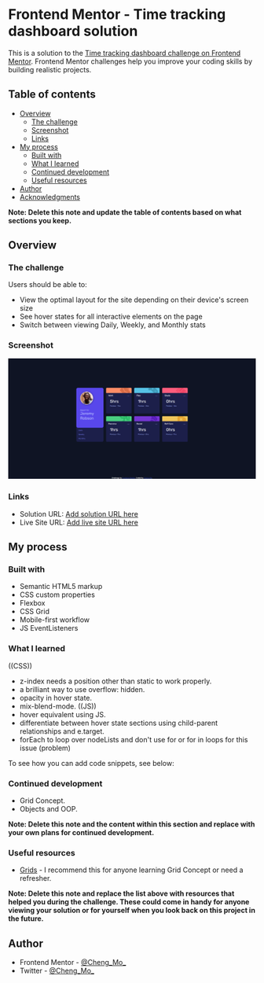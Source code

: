 # Frontend Mentor - Time tracking dashboard solution

This is a solution to the [Time tracking dashboard challenge on Frontend Mentor](https://www.frontendmentor.io/challenges/time-tracking-dashboard-UIQ7167Jw). Frontend Mentor challenges help you improve your coding skills by building realistic projects. 

## Table of contents

- [Overview](#overview)
  - [The challenge](#the-challenge)
  - [Screenshot](#screenshot)
  - [Links](#links)
- [My process](#my-process)
  - [Built with](#built-with)
  - [What I learned](#what-i-learned)
  - [Continued development](#continued-development)
  - [Useful resources](#useful-resources)
- [Author](#author)
- [Acknowledgments](#acknowledgments)

**Note: Delete this note and update the table of contents based on what sections you keep.**

## Overview

### The challenge

Users should be able to:

- View the optimal layout for the site depending on their device's screen size
- See hover states for all interactive elements on the page
- Switch between viewing Daily, Weekly, and Monthly stats

### Screenshot

![Time-Tracking-Dashboard](./images/screencapture-127-0-0-1-5500-2022-04-03-21_31_29.png)

### Links

- Solution URL: [Add solution URL here](https://your-solution-url.com)
- Live Site URL: [Add live site URL here](https://your-live-site-url.com)

## My process

### Built with

- Semantic HTML5 markup
- CSS custom properties
- Flexbox
- CSS Grid
- Mobile-first workflow
- JS EventListeners

### What I learned
((CSS))
- z-index needs a position other than static to work properly.
- a brilliant way to use overflow: hidden.
- opacity in hover state.
- mix-blend-mode.
((JS))
- hover equivalent using JS.
- differentiate between hover state sections using child-parent relationships and e.target.
- forEach to loop over nodeLists and don't use for or for in loops for this issue (problem)

To see how you can add code snippets, see below:


### Continued development

- Grid Concept.
- Objects and OOP.

**Note: Delete this note and the content within this section and replace with your own plans for continued development.**

### Useful resources

- [Grids](https://www.youtube.com/watch?v=t6CBKf8K_Ac) - I recommend this for anyone learning Grid Concept or need a refresher.

**Note: Delete this note and replace the list above with resources that helped you during the challenge. These could come in handy for anyone viewing your solution or for yourself when you look back on this project in the future.**

## Author

- Frontend Mentor - [@Cheng_Mo_](https://www.frontendmentor.io/profile/medblutex)
- Twitter - [@Cheng_Mo_](https://twitter.com/Cheng_Mo_)
